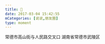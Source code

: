 ```yaml
---
title: 🌸
date: 2017-03-04 15:42:55
mCategories: [说说,朋友圈]
type: moment
---
```


<div id="pics-20170304154255"></div>

<script src="/lib/moment/pics.js"></script>
<script>
var data = [
    {"link": "2017-03-04_000001.jpeg", "type": "shuoshuo"},
    {"link": "2017-03-04_000003.jpeg", "type": "shuoshuo"},
    {"link": "2017-03-04_000004.jpeg", "type": "shuoshuo"},
    {"link": "2017-03-04_000005.jpeg", "type": "shuoshuo"}
];
picsRender(data, "pics-20170304154255");
</script>

常德市高山街与人民路交叉口
湖南省常德市武陵区 
